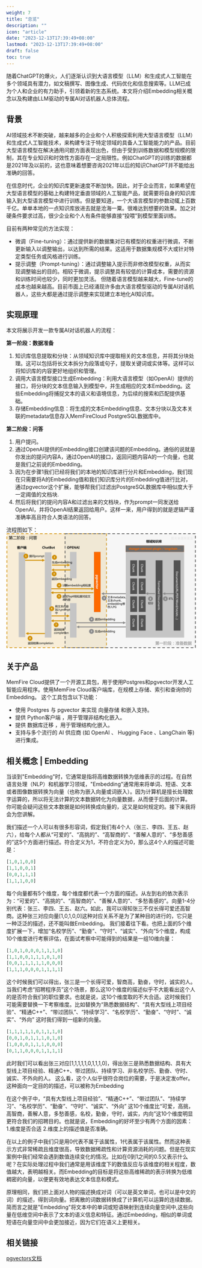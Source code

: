```yaml
---
weight: 7
title: "总览"
description: ""
icon: "article"
date: "2023-12-13T17:39:49+08:00"
lastmod: "2023-12-13T17:39:49+08:00"
draft: false
toc: true
---
```




随着ChatGPT的爆火，人们逐渐认识到大语言模型（LLM）和生成式人工智能在多个领域具有潜力，如文稿撰写、图像生成、代码优化和信息搜索等。LLM已成为个人和企业的有力助手，引领着新的生态系统。本文将介绍Embedding相关概念以及构建由LLM驱动的专属AI对话机器人总体流程。

## 背景
AI领域技术不断突破，越来越多的企业和个人积极探索利用大型语言模型（LLM）和生成式人工智能技术，来构建专注于特定领域的具备人工智能能力的产品。目前大型语言模型在解决通用问题方面表现出色，但由于受到训练数据和模型规模的限制，其在专业知识和时效性方面存在一定局限性。例如ChatGPT的训练的数据都是2021年及以前的，这也意味着想要咨询2021年以后的知识ChatGPT并不能给出准确的回答。

在信息时代，企业的知识库更新速度不断加快。因此，对于企业而言，如果希望在大型语言模型的基础上构建特定垂直领域的人工智能产品，就需要将自身的知识库输入到大型语言模型中进行训练。但是要知道，一个大语言模型的参数动辄上百数千亿。单单本地的一点知识库放进去就是沧海一粟。很难达到想要的效果。加之对硬条件要求过高，很少企业和个人有条件能够直接“投喂”到模型里面训练。

目前有两种常见的方法实现：
- 微调（Fine-tuning）：通过提供新的数据集对已有模型的权重进行微调，不断更新输入以调整输出，以达到所需的结果。这适用于数据集规模不大或针对特定类型任务或风格进行训练。
- 提示调整（Prompt-tuning）：通过调整输入提示而非修改模型权重，从而实现调整输出的目的。相较于微调，提示调整具有较低的计算成本，需要的资源和训练时间也较少，同时更加灵活。
但随着语言模型越来越大，Fine-tune的成本也越来越高。目前市面上已经涌现许多由大语言模型驱动的专属AI对话机器人，这些大都是通过提示调整来实现建立本地化AI知识库。


## 实现原理

本文将展示开发一款专属AI对话机器人的流程：

**第一阶段：数据准备**
1. 知识库信息提取和分块：从领域知识库中提取相关的文本信息，并将其分块处理。这可以包括将长文本拆分为段落或句子，提取关键词或实体等。这样可以将知识库的内容更好地组织和管理。
2. 调用大语言模型接口生成Embedding：利用大语言模型（如OpenAI）提供的接口，将分块的文本信息输入到模型中，并生成相应的文本Embedding。这些Embedding将捕捉文本的语义和语境信息，为后续的搜索和匹配提供基础。
3. 存储Embedding信息：将生成的文本Embedding信息、文本分块以及文本关联的metadata信息存入MemFireCloud PostgreSQL数据库中。

**第二阶段：问答**
1. 用户提问。
2. 通过OpenAI提供的Embedding接口创建该问题的Embedding。通俗的说就是你发出的提问内容A，通过OpenAI的接口，返回问题内容A的一个向量，也就是我们之前说的Embedding。
3. 因为在步骤1我们已经将我们的本地的知识库进行分片和Embedding，我们现在只需要将A的Embedding值和我们知识库分片的Embedding值进行比对，通过pgvector这个扩展，能够帮我们过滤出PostgreSQL数据库中相似度大于一定阈值的文档块.
4. 然后将我们的提问内容A和过滤出来的文档块，作为prompt一同发送给OpenAI，并将OpenAI结果返回给用户。这样一来，用户得到的就是逻辑严谨准确率高且符合人类语法的回答。

流程图如下：
<img src="../../img/ai/流程图.png">

## 关于产品
MemFire Cloud提供了一个开源工具包，用于使用Postgres和pgvector开发人工智能应用程序。使用MemFire Cloud客户端库，在规模上存储、索引和查询你的Embedding。
这个工具包含以下功能：
- 使用 Postgres 与 pgvector 来实现 向量存储 和嵌入支持。
- 提供 Python客户端 ，用于管理非结构化嵌入。
- 提供 数据库迁移 ，用于管理结构化嵌入。
- 支持与多个流行的 AI 供应商 (如 OpenAI 、 Hugging Face 、LangChain 等) 进行集成。


## 相关概念 | Embedding

当谈到"Embedding"时，它通常是指将高维数据转换为低维表示的过程。在自然语言处理（NLP）和机器学习领域，"Embedding"通常用来将单词、短语、文本或者图像数据转换为向量（也称为嵌入向量或词嵌入）。因为计算机是擅长处理数字运算的，所以将无法计算的文本数据转化为向量数据，从而便于后面的计算。
你可能会疑问这些文本数据是如何转换成向量的，这又是如何规定的。接下来我将会为您讲解。

我们描述一个人可以有很多形容词，假定我们有4个人（张三、李四、王五、赵六），给每个人都从“可爱的”、“高挑的”、“高智商的”、“善解人意的”、“多愁善感的”这5个方面进行描述。符合定义为1，不符合定义为0，那么这4个人的描述可能是：
```python
[1,0,1,0,0]
[1,1,0,0,1]
[0,0,1,1,1]
[1,1,1,0,0]
```
每个向量都有5个维度，每个维度都代表一个方面的描述。从左到右的依次表示为：“可爱的”、“高挑的”、“高智商的”、“善解人意的”、“多愁善感的”。向量1-4分别代表：张三、李四、王五、赵六。如此，我可以得知张三不仅长得可爱还高智商。这种张三对应向量[1,0,1,0,0]这种对应关系不是为了某种目的进行的，它只是一种泛泛的描述，还不能叫做Embedding。
我们接着往下看。也把上面的5个维度扩展一下，增加“名校学历”、“勤奋”、“守时”、“诚实”、“外向”5个维度，构成10个维度进行考察评估，在面试考察中可能得到的结果是一组10维向量：
```python
[1,0,1,0,0,0,1,1,1,0]
[1,1,0,0,1,1,1,0,1,0]
[0,0,1,1,1,1,1,0,0,0]
[1,1,1,0,0,0,1,1,1,1]
```
这个时候我们可以得出，张三是一个长得可爱，智商高，勤奋，守时，诚实的人。
当我们考虑“招聘程序员”这个场景，那么这10个维度的描述似乎不大能看出这个人的是否符合我们的职位要求。也就是说，这10个维度取的不大合适。这时候我们可能需要替换一下考察维度。比如替换为“熟悉数据结构”、“具有大型线上项目经验”、“精通C++”、“带过团队”、“持续学习”、“名校学历”、“勤奋”、“守时”、“诚实”、“外向”
这时我们得到一组新的向量。
```python
[1,1,1,1,1,0,1,1,1,0] 
[0,0,1,0,1,1,1,0,1,0]   
[1,0,0,0,1,1,1,0,0,0]
[0,1,1,0,0,0,1,1,1,1]
```
此时我们可以看出张三对应[1,1,1,1,1,0,1,1,1,0]，得出张三是熟悉数据结构、具有大型线上项目经验、精通C++、带过团队、持续学习、非名校学历、勤奋、守时、诚实、不外向的人。
这么看，这个人似乎很符合岗位的需要，于是决定发offer。这种面向一定目的的描述，可以被称为Embedding

在这个例子中，“具有大型线上项目经验”、“精通C++”、“带过团队”、“持续学习”、“名校学历”、“勤奋”、“守时”、“诚实”、“外向” 这10个维度比“可爱，高挑，高智商，善解人意，多愁善感，名校，勤奋，守时，诚实，内向”这10个维度明显更符合我们的招聘目的。也就是说，Embedding的好坏至少有两个方面的因素：1.维度是否合适 2.维度上的描述值是否准确。

在以上的例子中我们只是用0代表不属于该属性，1代表属于该属性。然而这种表示方式非常稀疏且维度很高，导致数据稀疏性和计算资源消耗的问题。但是在现实案例中我们经常会遇到数值连续变化的情况。比如在0到1之间的0.5又表示什么呢？在实际处理过程中我们通常是用该维度下的数值反应与该维度的相关程度，数值越大，表明越相关。而Embedding的目标是将这些高维稀疏的表示转换为低维稠密的向量，以便更有效地表达文本信息和模式。

原理相同，我们把上面对人物的描述换成对词（可以是英文单词，也可以是中文的词）的描述，得到词向量。把离散的词数据转换成了计算机可以运算的连续数据。简而言之就是"Embedding"将文本中的单词或短语映射到连续向量空间中,这些向量在低维空间中表示了文本的语义信息和特征。通过Embedding，相似的单词或短语在向量空间中会更加接近，因为它们在语义上更相关。

## 相关链接
[pgvectors文档](/docs/app/database/extensions/pgvector)